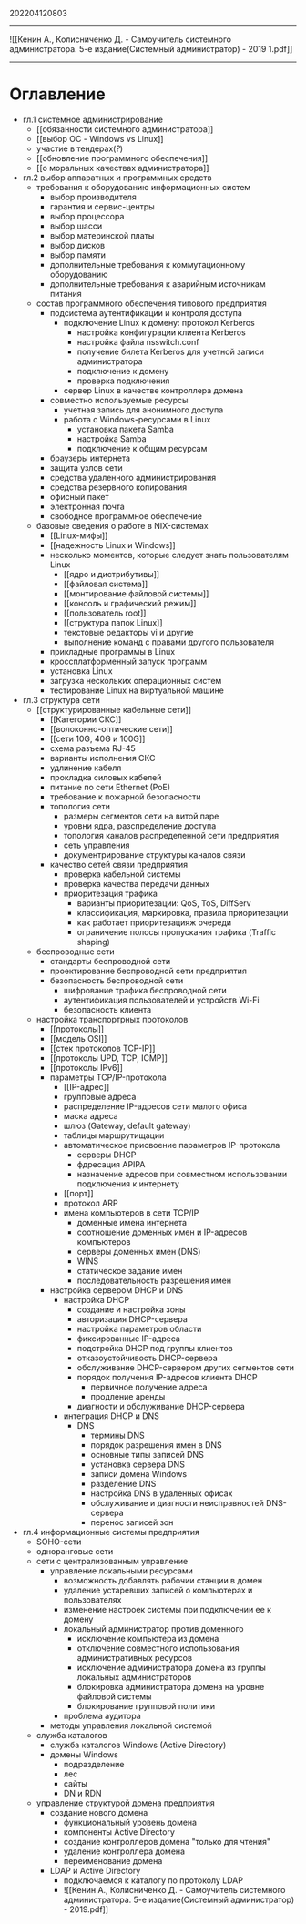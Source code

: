 202204120803
***
![[Кенин А., Колисниченко Д. - Самоучитель системного администратора. 5-е издание(Системный администратор) - 2019 1.pdf]]
***
# Оглавление
- гл.1 системное администрирование
	- [[обязанности системного администратора]]
	- [[выбор ОС - Windows vs Linux]]
	- участие в тендерах(*?*)
	- [[обновление программного обеспечения]]
	- [[о моральных качествах администратора]]
- гл.2 выбор аппаратных и программных средств
	- требования к оборудованию информационных систем
		- выбор производителя
		- гарантия и сервис-центры
		- выбор процессора
		- выбор шасси
		- выбор материнской платы
		- выбор дисков
		- выбор памяти
		- дополнительные требования к коммутационному оборудованию
		- дополнительные требования к аварийным источникам питания
	- состав программного обеспечения типового предприятия
		- подсистема аутентификации и контроля доступа
			- подключение Linux к домену: протокол Kerberos
				- настройка конфигурации клиента Kerberos
				- настройка файла nsswitch.conf
				- получение билета Kerberos для учетной записи администратора
				- подключение к домену
				- проверка подключения
			- сервер Linux в качестве контроллера домена
		- совместно используемые ресурсы
			- учетная запись для анонимного доступа
			- работа с Windows-ресурсами в Linux
				- установка пакета Samba
				- настройка Samba
				- подключение к общим ресурсам
		- браузеры интернета
		- защита узлов сети
		- средства удаленного администрирования
		- средства резервного копирования
		- офисный пакет
		- электронная почта
		- свободное программное обеспечение
	- базовые сведения о работе в NIX-системах
		- [[Linux-мифы]]
		- [[надежность Linux и Windows]]
		- несколько моментов, которые следует знать пользователям Linux
			- [[ядро и дистрибутивы]]
			- [[файловая система]]
			- [[монтирование файловой системы]]
			- [[консоль и графический режим]]
			- [[пользователь root]]
			- [[структура папок Linux]]
			- текстовые редакторы vi и другие
			- выполнение команд с правами другого пользователя
		- прикладные программы в Linux
		- кроссплатформенный запуск программ
		- установка Linux
		- загрузка нескольких операционных систем
		- тестирование Linux на виртуальной машине
- гл.3 структура сети
	- [[структурированные кабельные сети]]
		- [[Категории СКС]]
		- [[волоконно-оптические сети]]
		- [[сети 10G, 40G и 100G]]
		- схема разъема RJ-45
		- варианты исполнения СКС
		- удлинение кабеля
		- прокладка силовых кабелей
		- питание по сети Ethernet (PoE)
		- требование к пожарной безопасности
		- топология сети
			- размеры сегментов сети на витой паре
			- уровни ядра, разспределение доступа
			- топология каналов распределенной сети предприятия
			- сеть управления
			- документрирование структуры каналов связи
		- качество сетей связи предприятия
			- проверка кабельной системы
			- проверка качества передачи данных
			- приоритезация трафика
				- варианты приоритезации: QoS, ToS, DiffServ
				- классификация, маркировка, правила приоритезации
				- как работает приоритезацияж очереди
				- ограничение полосы пропускания трафика (Traffic shaping)
	- беспроводные сети
		- стандарты беспроводной сети
		- проектирование беспроводной сети предприятия
		- безопасность беспроводной сети
			- шифрование трафика беспроводной сети
			- аутентификация пользователей и устройств Wi-Fi
			- безопасность клиента
	- настройка транспортрных протоколов
		- [[протоколы]]
		- [[модель OSI]]
		- [[стек протоколов TCP-IP]]
		- [[протоколы UPD, TCP, ICMP]]
		- [[протоколы IPv6]]
		- параметры TCP/IP-протокола
			- [[IP-адрес]]
			- групповые адреса
			- распределение IP-адресов сети малого офиса
			- маска адреса
			- шлюз (Gateway, default gateway)
			- таблицы маршрутищации
			- автоматическое присвоение параметров IP-протокола
				- серверы DHCP
				- фдресация APIPA
				- назначение адресов при совместном использовании подключения к интернету
			- [[порт]]
			- протокол ARP
			- имена компьютеров в сети TCP/IP
				- доменные имена интернета
				- соотношение доменных имен и IP-адресов компьютеров
				- серверы доменных имен (DNS)
				- WINS
				- статическое задание имен
				- последовательность разрешения имен
		- настройка сервером DHCP и DNS
			- настройка DHCP
				- создание и настройка зоны
				- авторизация DHCP-сервера
				- настройка параметров области
				- фиксированные IP-адреса
				- подстройка DHCP под группы клиентов
				- отказоустойчивость DHCP-сервера
				- обслуживание DHCP-сервером других сегментов сети
				- порядок получения IP-адресов клиента DHCP
					- первичное получение адреса
					- продление аренды
				- диагности и обслуживание DHCP-сервера
			- интеграция DHCP и DNS
				- DNS
					- термины DNS
					- порядок разрешения имен в DNS
					- основные типы записей DNS
					- установка сервера DNS
					- записи домена Windows
					- разделение DNS
					- настройка DNS в удаленных офисах
					- обслуживание и диагности неисправностей DNS-сервера
					- перенос записей зон
- гл.4 информационные системы предприятия
	- SOHO-сети
	- одноранговые сети
	- сети с централизованным управление
		- управление локальными ресурсами
			- возможность добавлять рабочии станции в домен
			- удаление устаревших записей о компьютерах и пользователях
			- изменение настроек системы при подключении ее к домену
			- локальный администратор против доменного
				- исключение компьютера из домена
				- отключение совместного использования административных ресурсов
				- исключение администратора домена из группы локальных администраторов
				- блокировка администратора домена на уровне файловой системы
				- блокирование групповой политики
			- проблема аудитора
		- методы управления локальной системой
	- служба каталогов
		- служба каталогов Windows (Active Directory)
		- домены Windows
			- подразделение
			- лес
			- сайты
			- DN и RDN
	- управление структурой домена предприятия
		- создание нового домена
			- функциональный уровень домена
			- компоненты Active Directory
			- создание контроллеров домена "только для чтения"
			- удаление контроллера домена
			- переименование домена
		- LDAP и Active Directory
			- подключаемся к каталогу по протоколу LDAP
			- ![[Кенин А., Колисниченко Д. - Самоучитель системного администратора. 5-е издание(Системный администратор) - 2019.pdf]]